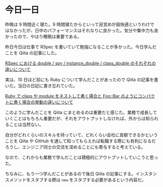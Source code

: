 # 今日一日
昨晩は 9 時間近く寝た。9 時間寝たからといって目覚めが超快適というわけではなかったが、日中のパフォーマンスはそれなりに良かった。気分や集中力も良かったので、やはり睡眠は重要である。

昨日今日は仕事で RSpec を書いていて勉強になることが多かった。今日学んだことを Qiita の記事にした。

[RSpec における double / spy / instance_double / class_double のそれぞれの違いについて
](https://qiita.com/noraworld/items/3c6d13519ecde6b68fdf)

実は、10 日ほど前にも Ruby について学んだことがあったので Qiita の記事を書いた。当日の日記に書き忘れていた。

[Ruby で class や module をネストして書く場合と Foo::Bar のようにコンパクトに書く場合の挙動の違いについて](https://qiita.com/noraworld/items/947f6725a4d617820265)

このように学んだことを Qiita にまとめるのは重要だと感じた。業務で成長していくことはもちろん重要だが、それをアウトプットしなければ、外からは知られることは当然ない。

自分がどれくらいのスキルを持っていて、どれくらい会社に貢献できるかということを Qiita や GitHub を通して知ってもらえれば転職する際にも有利になるだろうし、エンジニア同士の交流を深めることにも寄与すると考えている。

なので、これからも業務で学んだことは積極的にアウトプットしていこうと思った。

ちなみに、もう一つ学んだことがあるので後日 Qiita の記事にする。インスタンスメソッドをスタブする際は `new` をスタブする必要があるという内容だ。
